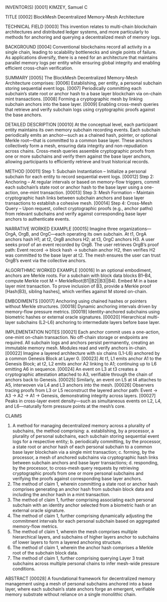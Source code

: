 INVENTOR(S)
[0001]	KIMZEY, Samuel C

TITLE
[0002]	BlockMesh Decentralized Memory-Mesh Architecture

TECHNICAL FIELD
[0003]	This invention relates to multi-chain blockchain architectures and distributed ledger systems, and more particularly to methods for anchoring and querying a decentralized mesh of memory logs.

BACKGROUND
[0004]	Conventional blockchains record all activity in a single chain, leading to scalability bottlenecks and single points of failure. As applications diversify, there is a need for an architecture that maintains parallel memory logs per entity while ensuring global integrity and enabling efficient cross-chain verification.

SUMMARY
[0005]	The BlockMesh Decentralized Memory-Mesh Architecture comprises:
[0006]	Establishing, per entity, a personal subchain storing sequential event logs.
[0007]	Periodically committing each subchain’s state root or anchor hash to a base layer blockchain via on-chain mint transactions.
[0008]	Forming a cryptographic mesh by linking subchain anchors into the base layer.
[0009]	Enabling cross-mesh queries that retrieve and verify subchain logs using cryptographic proofs against the base anchors.

DETAILED DESCRIPTION
[00010]	At the conceptual level, each participant entity maintains its own memory subchain recording events. Each subchain periodically emits an anchor—such as a chained hash, pointer, or optional Merkle root—that is committed to a common base layer. These anchors collectively form a mesh, ensuring data integrity and non-repudiation across chains. Cross-mesh queries assemble cryptographic proofs from one or more subchains and verify them against the base layer anchors, allowing participants to efficiently retrieve and trust historical records.

METHOD
[00011]	Step 1: Subchain Instantiation – Initialize a personal subchain for each entity to record sequential event logs.
[00012]	Step 2: Anchoring – At regular intervals or based on memory-flow triggers, commit each subchain’s state root or anchor hash to the base layer using a one-action, one-mint transaction.
[00013]	Step 3: Mesh Formation – Maintain cryptographic hash links between subchain anchors and base layer transactions to establish a cohesive mesh.
[00014]	Step 4: Cross-Mesh Query – Upon request, collect cryptographic proofs (e.g., anchor paths) from relevant subchains and verify against corresponding base layer anchors to authenticate events.

NARRATIVE WORKED EXAMPLE
[00015]	Imagine three organizations—OrgA, OrgB, and OrgC—each operating its own subchain. At t1, OrgA anchors hash H1; at t2, OrgB anchors H2; at t3, OrgC anchors H3. A user seeks proof of an event recorded by OrgB. The user retrieves OrgB’s proof path: Event record → block hash → subchain anchor H2, then verifies H2 was committed to the base layer at t2. The mesh ensures the user can trust OrgB’s event via the collective anchors.

ALGORITHMIC WORKED EXAMPLE
[00016]	In an optional embodiment, anchors are Merkle roots. For a subchain with block data blocks B1–B4, compute Merkle root M = MerkleRoot(B1||B2||B3||B4). Embed M in a base layer mint transaction. To prove inclusion of B3, provide a Merkle proof [Hash(B3), sibling hashes], which verifies against M stored on-chain.

EMBODIMENTS
[00017]	Anchoring using chained hashes or pointers without Merkle structures.
[00018]	Dynamic anchoring intervals driven by memory-flow pressure metrics.
[00019]	Identity-anchored subchains using biometric hashes or external oracle signatures.
[00020]	Hierarchical multi-layer subchains (L2–L6) anchoring to intermediate layers before base layer.

IMPLEMENTATION NOTES
[00021]	Each anchor commit uses a one-action, one-mint on-chain transaction. No off-chain storage or endpoints are required. All subchain logs and anchors persist permanently, creating an immutable memory mesh. Modules read and verify anchors in-chain.
[00022]	Imagine a layered architecture with six chains (L1–L6) anchored by a common Genesis Block at Layer 0.
[00023]	At t1, L1 emits anchor A1 to the Genesis Block; at t2, L2 emits anchor A2 linking to A1; continuing up to L6 emitting A6 in sequence.
[00024]	An event on L3 at t3 creates a cryptographic attestation attached to A3, verifiable through the chain of anchors back to Genesis.
[00025]	Similarly, an event on L5 at t4 attaches to A5, interwoven via L4 and L3 anchors into the mesh.
[00026]	Observers tracing proofs from L3 or L5 reconstruct the layered anchor path: Event → A3 → A2 → A1 → Genesis, demonstrating integrity across layers.
[00027]	Peaks in cross-layer event density—such as simultaneous events on L2, L4, and L6—naturally form pressure points at the mesh’s core.

CLAIMS
1.	A method for managing decentralized memory across a plurality of subchains, the method comprising:
    a.	establishing, by a processor, a plurality of personal subchains, each subchain storing sequential event logs for a respective entity;
    b.	periodically committing, by the processor, a state root or anchor hash of each personal subchain to a common base layer blockchain via a single mint transaction;
    c.	forming, by the processor, a mesh of anchored subchains via cryptographic hash links between subchain anchors and base layer transactions;
    d.	responding, by the processor, to cross-mesh query requests by retrieving cryptographic proofs from one or more personal subchains and verifying the proofs against corresponding base layer anchors.
2.	The method of claim 1, wherein committing a state root or anchor hash comprises generating an anchor hash from subchain block data and including the anchor hash in a mint transaction.
3.	The method of claim 1, further comprising associating each personal subchain with an identity anchor selected from a biometric hash or an external oracle signature.
4.	The method of claim 1, further comprising dynamically adjusting the commitment intervals for each personal subchain based on aggregated memory-flow metrics.
5.	The method of claim 1, wherein the mesh comprises multiple hierarchical layers, and subchains of higher layers anchor to subchains of lower layers to form a layered anchoring structure.
6.	The method of claim 1, wherein the anchor hash comprises a Merkle root of the subchain block data.
7.	The method of claim 1, further comprising querying Layer 3 trait subchains across multiple personal chains to infer mesh-wide pressure conditions.

ABSTRACT
[00028]	A foundational framework for decentralized memory management using a mesh of personal subchains anchored into a base layer, where each subchain’s state anchors forge an emergent, verifiable memory substrate without reliance on a single monolithic chain.
